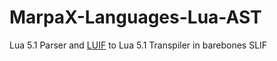 ﻿MarpaX-Languages-Lua-AST
========================

Lua 5.1 Parser and [LUIF](https://github.com/jeffreykegler/kollos/blob/master/design/notes.md) to Lua 5.1 Transpiler in barebones SLIF

